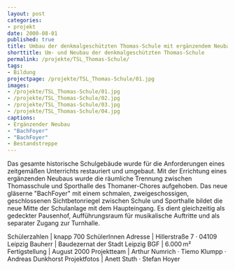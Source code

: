 ```yaml
---
layout: post
categories:
- projekt
date: 2000-08-01
published: true
title: Umbau der denkmalgeschützten Thomas-Schule mit ergänzendem Neubau
shorttitle: Um- und Neubau der denkmalgeschützten Thomas-Schule
permalink: /projekte/TSL_Thomas-Schule/
tags: 
- Bildung
projectpage: /projekte/TSL_Thomas-Schule/01.jpg
images:
- /projekte/TSL_Thomas-Schule/01.jpg
- /projekte/TSL_Thomas-Schule/02.jpg
- /projekte/TSL_Thomas-Schule/03.jpg
- /projekte/TSL_Thomas-Schule/04.jpg
captions:
- Ergänzender Neubau
- "Bach­Foyer"
- "Bach­Foyer"
- Bestandstreppe
---
```

Das gesamte historische Schulgebäude wurde für die Anforderungen eines zeitgemäßen Unterrichts restauriert und umgebaut. Mit der Errichtung eines ergänzenden Neubaus wurde die räumliche Trennung zwischen Thomasschule und Sporthalle des Thomaner-Chores aufgehoben. Das neue gläserne "Bach­Foyer" mit einem schmalen, zweigeschossigen, geschlossenen Sichtbetonriegel zwischen Schule und Sporthalle bildet die neue Mitte der Schulanlage mit dem Haupteingang. Es dient gleichzeitig als gedeckter Pausenhof, Aufführungsraum für musikalische Auftritte und als separater Zugang zur Turnhalle.

Schülerzahlen		|	knapp 700 SchülerInnen
Adresse				|	Hillerstraße 7 · 04109 Leipzig
Bauherr				|	Baudezernat der Stadt Leipzig
BGF					|	6.000 m²
Fertigstellung		|	August 2000
Projektteam			|	Arthur Numrich · Tiemo Klumpp · Andreas Dunkhorst
Projektfotos		|	Anett Stuth · Stefan Hoyer